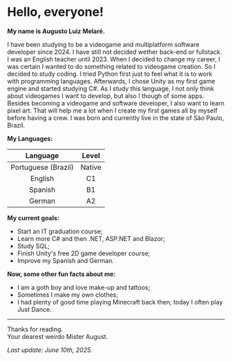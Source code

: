 # Hello, everyone!  
**My name is Augusto Luiz Melaré.**

I have been studying to be a videogame and multiplatform software developer since 2024. I have still not decided wether back-end or fullstack.
I was an English teacher until 2023. When I decided to change my career, I was certain I wanted to do something related to videogame creation. So I decided to study coding.
I tried Python first just to feel what it is to work with programming languages. Afterwards, I chose Unity as my first game engine and started studying C#.
As I study this language, I not only think about videogames I want to develop, but also I though of some apps.
Besides becoming a videogame and software developer, I also want to learn pixel art. That will help me a lot when I create my first games all by myself before having a crew.
I was born and currently live in the state of São Paulo, Brazil.

**My Languages:**

| Language            | Level  |
| :------------------:|:------:|
| Portuguese (Brazil) | Native |
| English             | C1     |
| Spanish             | B1     |
| German              | A2     |

**My current goals:**

+ Start an IT graduation course;
+ Learn more C# and then .NET, ASP.NET and Blazor;
+ Study SQL;
+ Finish Unity's free 2D game developer course;
+ Improve my Spanish and German.


**Now, some other fun facts about me:**
+ I am a goth boy and love make-up and tattoos;
+ Sometimes I make my own clothes;
+ I had plenty of good time playing Minecraft back then; today I often play Just Dance.


-----
Thanks for reading.  
Your dearest weirdo Mister August.

*Last update: June 10th, 2025.*
